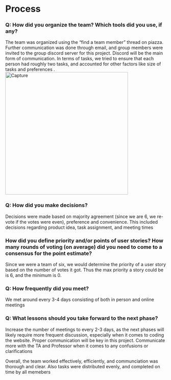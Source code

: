 # Process
### Q:  How did you organize the team? Which tools did you use, if any?  
The team was organized using the “find a team member” thread on piazza. Further communication was done through email, and group members were invited to the group discord server for this project. Discord will be the main form of communication. In terms of tasks, we tried to ensure that each person had roughly two tasks, and accounted for other factors like size of tasks and preferences .
<img width="384" alt="Capture" src="https://user-images.githubusercontent.com/56009508/192012032-79b59d7e-b67a-46d9-851f-5d7d5b4e4cc9.PNG">

### Q: How did you make decisions?  
Decisions were made based on majority agreement (since we are 6, we re-vote if the votes were even), preference and convenience.  This included decisions regarding product idea, task assignment, and meeting times

### How did you define priority and/or points of user stories? How many rounds of voting (on average) did you need to come to a consensus for the point estimate? 
Since we were a team of six, we would determine the priority of a user story based on the number of votes it got. Thus the max priority a story could be is 6, and the minimum is 0. 

### Q: How frequently did you meet?  
We met around every 3-4 days consisting of both in person and online meetings
### Q: What lessons should you take forward to the next phase?
Increase the number of meetings to every 2-3 days, as the next phases will likely require more frequent discussion, especially when it comes to coding the website. 
Proper communication will be key in this project. Communicate more with the TA and Professor when it comes to any confusions or clarifications

Overall, the team worked effectively, efficiently, and communciation was thorough and clear. Also 
tasks were distributed evenly, and completed on time by all memebers
